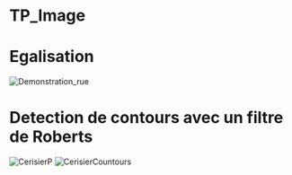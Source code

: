 # TP_Image
# Egalisation
![Demonstration_rue](https://github.com/mateohubert2/TP_Image/assets/104895927/753d8e04-86db-4563-931c-4fea21c55a61)
# Detection de contours avec un filtre de Roberts
![CerisierP](https://github.com/mateohubert2/TP_Image/assets/104895927/fa27b584-a29c-4f85-8114-4ca3ef9a490f)
![CerisierCountours](https://github.com/mateohubert2/TP_Image/assets/104895927/15971efe-31ab-4fc5-a775-60ee6a6f7d80)
